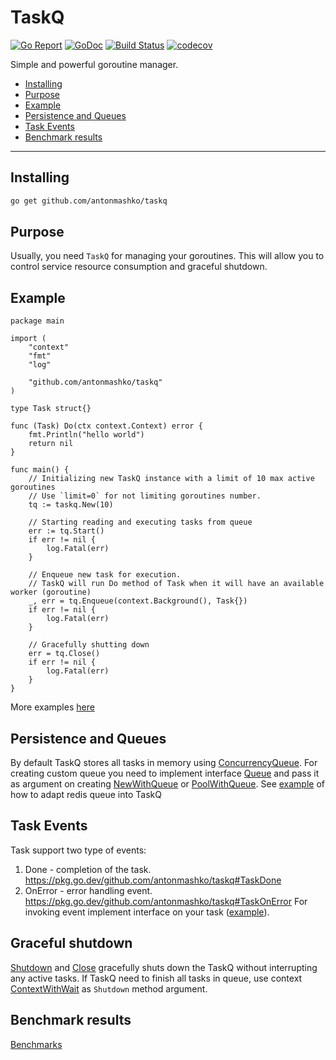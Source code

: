 # TaskQ
[![Go Report](https://goreportcard.com/badge/github.com/antonmashko/taskq)](https://goreportcard.com/report/github.com/antonmashko/taskq)
[![GoDoc](http://godoc.org/github.com/antonmashko/taskq?status.svg)](http://godoc.org/github.com/antonmashko/taskq)
[![Build Status](https://github.com/antonmashko/taskq/actions/workflows/test.yml/badge.svg?branch=master)](https://github.com/antonmashko/taskq/actions/workflows/test.yml)
[![codecov](https://codecov.io/gh/antonmashko/taskq/branch/master/graph/badge.svg?token=1URHcPC5xo)](https://codecov.io/gh/antonmashko/taskq)

Simple and powerful goroutine manager.

* [Installing](#installing)
* [Purpose](#purpose)
* [Example](#example)
* [Persistence and Queues](#persistence-and-queues)
* [Task Events](#task-events)
* [Benchmark results](#benchmark-results)

---
## Installing 
```bash
go get github.com/antonmashko/taskq
```

## Purpose
Usually, you need `TaskQ` for managing your goroutines. This will allow you to control service resource consumption and graceful shutdown.

## Example

```golang
package main

import (
	"context"
	"fmt"
	"log"

	"github.com/antonmashko/taskq"
)

type Task struct{}

func (Task) Do(ctx context.Context) error {
	fmt.Println("hello world")
	return nil
}

func main() {
	// Initializing new TaskQ instance with a limit of 10 max active goroutines
	// Use `limit=0` for not limiting goroutines number.
	tq := taskq.New(10)

	// Starting reading and executing tasks from queue
	err := tq.Start()
	if err != nil {
		log.Fatal(err)
	}

	// Enqueue new task for execution.
	// TaskQ will run Do method of Task when it will have an available worker (goroutine)
	_, err = tq.Enqueue(context.Background(), Task{})
	if err != nil {
		log.Fatal(err)
	}

	// Gracefully shutting down
	err = tq.Close()
	if err != nil {
		log.Fatal(err)
	}
}

```
More examples [here](example)

## Persistence and Queues
By default TaskQ stores all tasks in memory using [ConcurrencyQueue](https://pkg.go.dev/github.com/antonmashko/taskq#ConcurrentQueue). For creating custom queue you need to implement interface [Queue](https://pkg.go.dev/github.com/antonmashko/taskq#Queue) and pass it as argument on creating [NewWithQueue](https://pkg.go.dev/github.com/antonmashko/taskq#NewWithQueue) or [PoolWithQueue](https://pkg.go.dev/github.com/antonmashko/taskq#PoolWithQueue).
See [example](example/redis-custom-queue) of how to adapt redis queue into TaskQ

## Task Events
Task support two type of events:
1. Done - completion of the task. https://pkg.go.dev/github.com/antonmashko/taskq#TaskDone
2. OnError - error handling event. https://pkg.go.dev/github.com/antonmashko/taskq#TaskOnError 
For invoking event implement interface on your task ([example](example/task-events)).

## Graceful shutdown
[Shutdown](https://pkg.go.dev/github.com/antonmashko/taskq#TaskQ.Shutdown) and [Close](https://pkg.go.dev/github.com/antonmashko/taskq#TaskQ.Close) gracefully shuts down the TaskQ without interrupting any active tasks. If TaskQ need to finish all tasks in queue, use context [ContextWithWait](https://pkg.go.dev/github.com/antonmashko/taskq#ContextWithWait) as `Shutdown` method argument.

## Benchmark results
[Benchmarks](benchmarks/readme.md)
